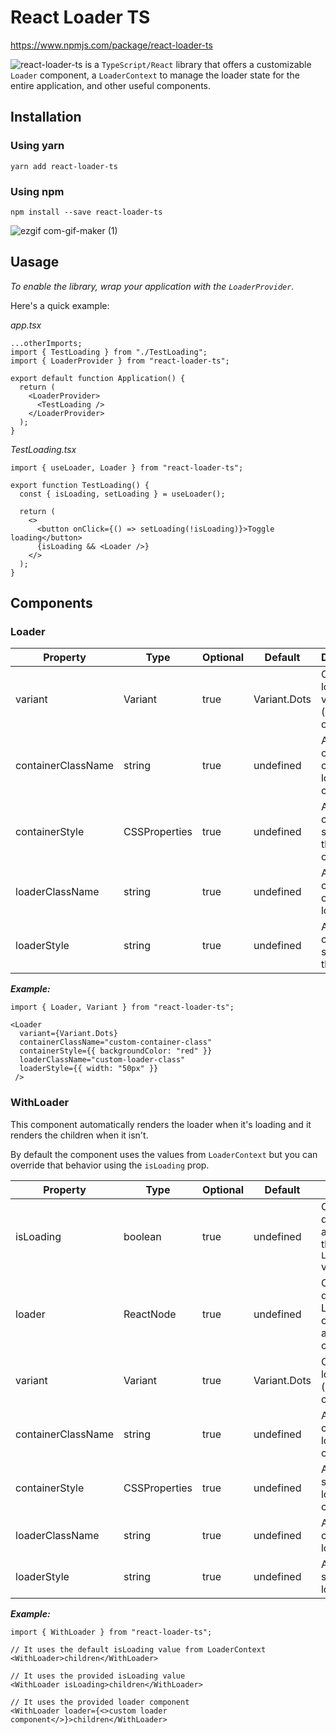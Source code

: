 # React Loader TS

https://www.npmjs.com/package/react-loader-ts

![react-loader-ts](https://www.npmjs.com/package/react-loader-ts) is a `TypeScript/React` library that offers a customizable `Loader` component, a `LoaderContext` to manage the loader state for the entire application, and other useful components.

## Installation

### Using yarn

`yarn add react-loader-ts`

### Using npm

`npm install --save react-loader-ts`

![ezgif com-gif-maker (1)](https://user-images.githubusercontent.com/55654811/131927627-3678fcd6-34d4-4bc3-9504-325235a0a531.gif)

## Uasage

_To enable the library, wrap your application with the `LoaderProvider`._

Here's a quick example:

_app.tsx_

```
...otherImports;
import { TestLoading } from "./TestLoading";
import { LoaderProvider } from "react-loader-ts";

export default function Application() {
  return (
    <LoaderProvider>
      <TestLoading />
    </LoaderProvider>
  );
}
```

_TestLoading.tsx_

```
import { useLoader, Loader } from "react-loader-ts";

export function TestLoading() {
  const { isLoading, setLoading } = useLoader();

  return (
    <>
      <button onClick={() => setLoading(!isLoading)}>Toggle loading</button>
      {isLoading && <Loader />}
    </>
  );
}
```

## Components

### Loader

| Property           | Type          | Optional | Default      | Description                                         |
| ------------------ | ------------- | -------- | ------------ | --------------------------------------------------- |
| variant            | Variant       | true     | Variant.Dots | Change the loader variant (`CircleDots` or `Dots`). |
| containerClassName | string        | true     | undefined    | Add a custom class to the loader container.         |
| containerStyle     | CSSProperties | true     | undefined    | Add custom styles to the loader container.          |
| loaderClassName    | string        | true     | undefined    | Add a custom class to the loader.                   |
| loaderStyle        | string        | true     | undefined    | Add custom styles to the loader.                    |

**_Example:_**

```
import { Loader, Variant } from "react-loader-ts";

<Loader
  variant={Variant.Dots}
  containerClassName="custom-container-class"
  containerStyle={{ backgroundColor: "red" }}
  loaderClassName="custom-loader-class"
  loaderStyle={{ width: "50px" }}
 />
```

### WithLoader

This component automatically renders the loader when it's loading and it renders the children when it isn't.

By default the component uses the values from `LoaderContext` but you can override that behavior using the `isLoading` prop.

| Property           | Type          | Optional | Default      | Description                                                           |
| ------------------ | ------------- | -------- | ------------ | --------------------------------------------------------------------- |
| isLoading          | boolean       | true     | undefined    | Override the default logic and don't use the `LoaderContext` values.  |
| loader             | ReactNode     | true     | undefined    | Override the default Loader component and provide a custom one.       |
| variant            | Variant       | true     | Variant.Dots | Change the loader variant (`CircleDots` or `Dots`).                   |
| containerClassName | string        | true     | undefined    | Add a custom class to the loader container.                           |
| containerStyle     | CSSProperties | true     | undefined    | Add custom styles to the loader container.                            |
| loaderClassName    | string        | true     | undefined    | Add a custom class to the loader.                                     |
| loaderStyle        | string        | true     | undefined    | Add custom styles to the loader.                                      |

**_Example:_**

```
import { WithLoader } from "react-loader-ts";

// It uses the default isLoading value from LoaderContext
<WithLoader>children</WithLoader>

// It uses the provided isLoading value
<WithLoader isLoading>children</WithLoader>

// It uses the provided loader component
<WithLoader loader={<>custom loader component</>}>children</WithLoader>
```
